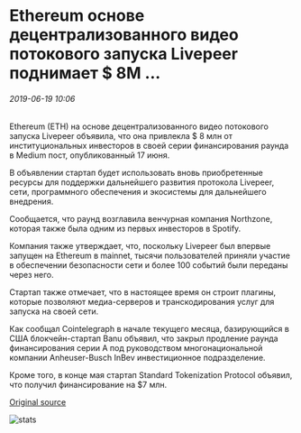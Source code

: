 # Ethereum основе децентрализованного видео потокового запуска Livepeer поднимает $ 8M ...

###### 2019-06-19 10:06

Ethereum (ETH) на основе децентрализованного видео потокового запуска Livepeer объявила, что она привлекла $ 8 млн от институциональных инвесторов в своей серии финансирования раунда в Medium пост, опубликованный 17 июня.

В объявлении стартап будет использовать вновь приобретенные ресурсы для поддержки дальнейшего развития протокола Livepeer, сети, программного обеспечения и экосистемы для дальнейшего внедрения.

Сообщается, что раунд возглавила венчурная компания Northzone, которая также была одним из первых инвесторов в Spotify.

Компания также утверждает, что, поскольку Livepeer был впервые запущен на Ethereum в mainnet, тысячи пользователей приняли участие в обеспечении безопасности сети и более 100 событий были переданы через него.

Стартап также отмечает, что в настоящее время он строит плагины, которые позволяют медиа-серверов и транскодирования услуг для запуска на своей сети.

Как сообщал Cointelegraph в начале текущего месяца, базирующийся в США блокчейн-стартап Banu объявил, что закрыл продление раунда финансирования серии А под руководством многонациональной компании Anheuser-Busch InBev инвестиционное подразделение.

Кроме того, в конце мая стартап Standard Tokenization Protocol объявил, что получил финансирование на $7 млн.

[Original source](https://cointelegraph.com/news/ethereum-based-decentralized-video-streaming-startup-livepeer-raises-8m)

![stats](https://c.statcounter.com/11760860/0/a89fa40b/1/ "stats")